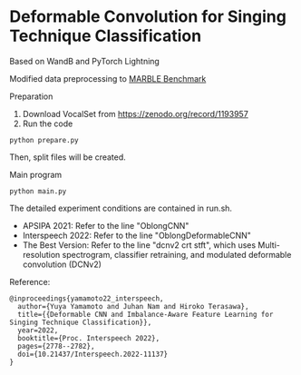 # Deformable Convolution for Singing Technique Classification

Based on WandB and PyTorch Lightning

Modified data preprocessing to [MARBLE Benchmark](https://github.com/a43992899/MARBLE-Benchmark)

Preparation
1. Download VocalSet from https://zenodo.org/record/1193957
2. Run the code
   
```
python prepare.py
```
Then, split files will be created.

Main program
```
python main.py
```

The detailed experiment conditions are contained in run.sh.

- APSIPA 2021: Refer to the line "OblongCNN"
- Interspeech 2022: Refer to the line "OblongDeformableCNN"
- The Best Version: Refer to the line "dcnv2 crt stft", which uses Multi-resolution spectrogram, classifier retraining, and modulated deformable convolution (DCNv2)


Reference:
```
@inproceedings{yamamoto22_interspeech,
  author={Yuya Yamamoto and Juhan Nam and Hiroko Terasawa},
  title={{Deformable CNN and Imbalance-Aware Feature Learning for Singing Technique Classification}},
  year=2022,
  booktitle={Proc. Interspeech 2022},
  pages={2778--2782},
  doi={10.21437/Interspeech.2022-11137}
}
```
